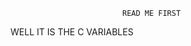                              READ ME FIRST
WELL IT
                            IS 
                   THE
C
          VARIABLES
